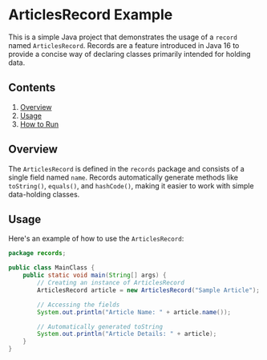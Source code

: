 # ArticlesRecord Example

This is a simple Java project that demonstrates the usage of a `record` named `ArticlesRecord`. Records are a feature introduced in Java 16 to provide a concise way of declaring classes primarily intended for holding data.

## Contents

1. [Overview](#overview)
2. [Usage](#usage)
3. [How to Run](#how-to-run)

## Overview

The `ArticlesRecord` is defined in the `records` package and consists of a single field named `name`. Records automatically generate methods like `toString()`, `equals()`, and `hashCode()`, making it easier to work with simple data-holding classes.

## Usage

Here's an example of how to use the `ArticlesRecord`:

```java
package records;

public class MainClass {
    public static void main(String[] args) {
        // Creating an instance of ArticlesRecord
        ArticlesRecord article = new ArticlesRecord("Sample Article");

        // Accessing the fields
        System.out.println("Article Name: " + article.name());

        // Automatically generated toString
        System.out.println("Article Details: " + article);
    }
}
